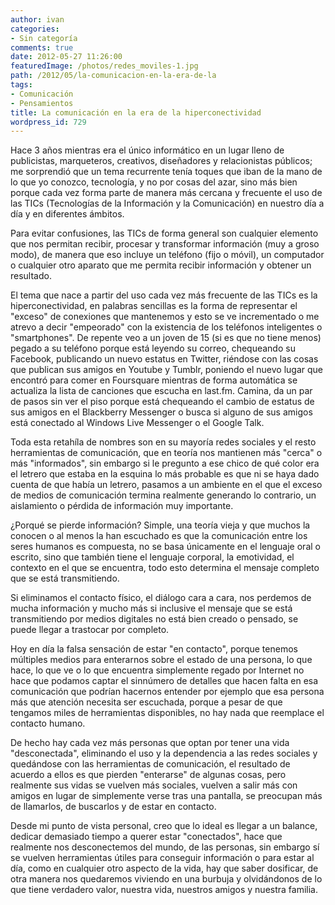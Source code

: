 ```yaml
---
author: ivan
categories:
- Sin categoría
comments: true
date: 2012-05-27 11:26:00
featuredImage: /photos/redes_moviles-1.jpg
path: /2012/05/la-comunicacion-en-la-era-de-la
tags:
- Comunicación
- Pensamientos
title: La comunicación en la era de la hiperconectividad
wordpress_id: 729
---
```


Hace 3 años mientras era el único informático en un lugar lleno de publicistas, marqueteros, creativos, diseñadores y relacionistas públicos; me sorprendió que un tema recurrente tenía toques que iban de la mano de lo que yo conozco, tecnología, y no por cosas del azar, sino más bien porque cada vez forma parte de manera más cercana y frecuente el uso de las TICs (Tecnologías de la Información y la Comunicación) en nuestro día a día y en diferentes ámbitos.

Para evitar confusiones, las TICs de forma general son cualquier elemento que nos permitan recibir, procesar y transformar información (muy a groso modo), de manera que eso incluye un teléfono (fijo o móvil), un computador o cualquier otro aparato que me permita recibir información y obtener un resultado.

El tema que nace a partir del uso cada vez más frecuente de las TICs es la hiperconectividad, en palabras sencillas es la forma de representar el "exceso" de conexiones que mantenemos y esto se ve incrementado o me atrevo a decir "empeorado" con la existencia de los teléfonos inteligentes o "smartphones". De repente veo a un joven de 15 (si es que no tiene menos) pegado a su teléfono porque está leyendo su correo, chequeando su Facebook, publicando un nuevo estatus en Twitter, riéndose con las cosas que publican sus amigos en Youtube y Tumblr, poniendo el nuevo lugar que encontró para comer en Foursquare mientras de forma automática se actualiza la lista de canciones que escucha en last.fm. Camina, da un par de pasos sin ver el piso porque está chequeando el cambio de estatus de sus amigos en el Blackberry Messenger o busca si alguno de sus amigos está conectado al Windows Live Messenger o el Google Talk.

Toda esta retahíla de nombres son en su mayoría redes sociales y el resto herramientas de comunicación, que en teoría nos mantienen más "cerca" o más "informados", sin embargo si le pregunto a ese chico de qué color era el letrero que estaba en la esquina lo más probable es que ni se haya dado cuenta de que había un letrero, pasamos a un ambiente en el que el exceso de medios de comunicación termina realmente generando lo contrario, un aislamiento o pérdida de información muy importante.

¿Porqué se pierde información? Simple, una teoría vieja y que muchos la conocen o al menos la han escuchado es que la comunicación entre los seres humanos es compuesta, no se basa únicamente en el lenguaje oral o escrito, sino que también tiene el lenguaje corporal, la emotividad, el contexto en el que se encuentra, todo esto determina el mensaje completo que se está transmitiendo.

Si eliminamos el contacto físico, el diálogo cara a cara, nos perdemos de mucha información y mucho más si inclusive el mensaje que se está transmitiendo por medios digitales no está bien creado o pensado, se puede llegar a trastocar por completo.

Hoy en día la falsa sensación de estar "en contacto", porque tenemos múltiples medios para enterarnos sobre el estado de una persona, lo que hace, lo que ve o lo que encuentra simplemente regado por Internet no hace que podamos captar el sinnúmero de detalles que hacen falta en esa comunicación que podrían hacernos entender por ejemplo que esa persona más que atención necesita ser escuchada, porque a pesar de que tengamos miles de herramientas disponibles, no hay nada que reemplace el contacto humano.

De hecho hay cada vez más personas que optan por tener una vida "desconectada", eliminando el uso y la dependencia a las redes sociales y quedándose con las herramientas de comunicación, el resultado de acuerdo a ellos es que pierden "enterarse" de algunas cosas, pero realmente sus vidas se vuelven más sociales, vuelven a salir más con amigos en lugar de simplemente verse tras una pantalla, se preocupan más de llamarlos, de buscarlos y de estar en contacto.

Desde mi punto de vista personal, creo que lo ideal es llegar a un balance, dedicar demasiado tiempo a querer estar "conectados", hace que realmente nos desconectemos del mundo, de las personas, sin embargo sí se vuelven herramientas útiles para conseguir información o para estar al día, como en cualquier otro aspecto de la vida, hay que saber dosificar, de otra manera nos quedaremos viviendo en una burbuja y olvidándonos de lo que tiene verdadero valor, nuestra vida, nuestros amigos y nuestra familia.